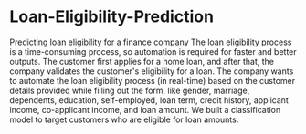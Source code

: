 # Loan-Eligibility-Prediction
Predicting loan eligibility for a finance company
The loan eligibility process is a time-consuming process, so automation is required for faster and better outputs. The customer first applies for a home loan, and after that, the company validates the customer's eligibility for a loan. The company wants to automate the loan eligibility process (in real-time) based on the customer details provided while filling out the form, like gender, marriage, dependents, education, self-employed, loan term, credit history, applicant income, co-applicant income, and loan amount. We built a classification model to target customers who are eligible for loan amounts.
